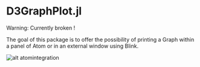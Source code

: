 # D3GraphPlot.jl

Warning: Currently broken !

The goal of this package is to offer the possibility of printing a Graph within a panel of Atom or in an external window using Blink.

![alt atomintegration](http://i.imgur.com/YOr2wzV.png)
